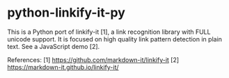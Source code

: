 # python-linkify-it-py

This is a Python port of linkify-it [1], a link recognition library with
FULL unicode support.  It is focused on high quality link pattern
detection in plain text.  See a JavaScript demo [2].

References:
[1] https://github.com/markdown-it/linkify-it
[2] https://markdown-it.github.io/linkify-it/